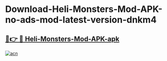# Download-Heli-Monsters-Mod-APK-no-ads-mod-latest-version-dnkm4

<h2><a href="https://indoapkmods.web.app?title=Heli-Monsters-Mod-APK">🔗👉 🔴 Heli-Monsters-Mod-APK-apk </a></h2>

[![acn](https://github.com/user-attachments/assets/0f9c940e-d8b0-45ae-aac7-cd30a18b3e1c)](https://indoapkmods.web.app?title=Heli-Monsters-Mod-APK)
